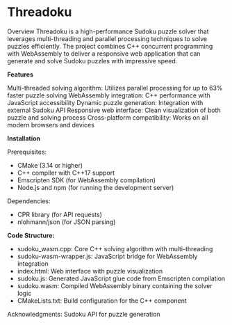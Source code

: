 # Threadoku
Overview
Threadoku is a high-performance Sudoku puzzle solver that leverages multi-threading and parallel processing techniques to solve puzzles efficiently. The project combines C++ concurrent programming with WebAssembly to deliver a responsive web application that can generate and solve Sudoku puzzles with impressive speed.

 **Features**

Multi-threaded solving algorithm: Utilizes parallel processing for up to 63% faster puzzle solving
WebAssembly integration: C++ performance with JavaScript accessibility
Dynamic puzzle generation: Integration with external Sudoku API
Responsive web interface: Clean visualization of both puzzle and solving process
Cross-platform compatibility: Works on all modern browsers and devices

**Installation**

Prerequisites: 
- CMake (3.14 or higher)
- C++ compiler with C++17 support
- Emscripten SDK (for WebAssembly compilation)
- Node.js and npm (for running the development server)
  
Dependencies:
- CPR library (for API requests)
- nlohmann/json (for JSON parsing)

**Code Structure:**
- sudoku_wasm.cpp: Core C++ solving algorithm with multi-threading
- sudoku-wasm-wrapper.js: JavaScript bridge for WebAssembly integration
- index.html: Web interface with puzzle visualization
- sudoku.js: Generated JavaScript glue code from Emscripten compilation
- sudoku.wasm: Compiled WebAssembly binary containing the solver logic
- CMakeLists.txt: Build configuration for the C++ component

Acknowledgments: Sudoku API for puzzle generation
